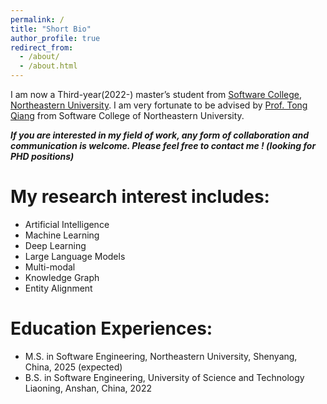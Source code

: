 ```yaml
---
permalink: /
title: "Short Bio"
author_profile: true
redirect_from: 
  - /about/
  - /about.html
---
```


I am now a Third-year(2022-) master’s student from [Software College](http://sc.neu.edu.cn/english/mainm.htm), [Northeastern University](https://www.neu.edu.cn/). I am very fortunate to be advised by [Prof. Tong Qiang](http://faculty.neu.edu.cn/tongq/en/index.htm) from Software College of Northeastern University. 

***If you are interested in my field of work, any form of collaboration and communication is welcome. Please feel free to contact me ! (looking for PHD positions)*** 

# My research interest includes:

- Artificial Intelligence
- Machine Learning
- Deep Learning
- Large Language Models
- Multi-modal
- Knowledge Graph
- Entity Alignment

# Education Experiences:

- M.S. in Software Engineering, Northeastern University, Shenyang, China, 2025 (expected)
- B.S. in Software Engineering, University of Science and Technology Liaoning, Anshan, China, 2022